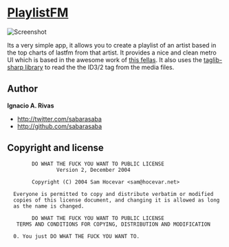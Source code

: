 [PlaylistFM](https://github.com/sabarasaba/PlaylistFM)
=================

![Screenshot](http://dl.dropbox.com/u/8474936/header2.png)

Its a very simple app, it allows you to create a playlist of an artist based in the top charts of lastfm from that artist. It provides a nice and clean metro UI which is based in the awesome work of [this fellas](http://nuget.org/packages/MahApps.Metro). It also uses the [taglib-sharp library](http://download.banshee.fm/taglib-sharp/) to read the the ID3/2 tag from the media files.

Author
-------

**Ignacio A. Rivas**

+ http://twitter.com/sabarasaba
+ http://github.com/sabarasaba

Copyright and license
---------------------

            DO WHAT THE FUCK YOU WANT TO PUBLIC LICENSE 
                    Version 2, December 2004 

            Copyright (C) 2004 Sam Hocevar <sam@hocevar.net> 

      Everyone is permitted to copy and distribute verbatim or modified 
      copies of this license document, and changing it is allowed as long 
      as the name is changed. 

            DO WHAT THE FUCK YOU WANT TO PUBLIC LICENSE 
       TERMS AND CONDITIONS FOR COPYING, DISTRIBUTION AND MODIFICATION 

      0. You just DO WHAT THE FUCK YOU WANT TO. 